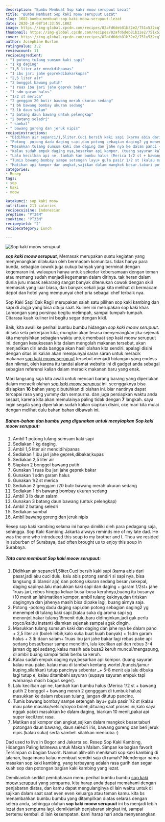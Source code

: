 ```yaml
---
description: "Bumbu Membuat Sop kaki moow serupuut Lezat"
title: "Bumbu Membuat Sop kaki moow serupuut Lezat"
slug: 1682-bumbu-membuat-sop-kaki-moow-serupuut-lezat
date: 2020-10-08T14:33:59.180Z
image: https://img-global.cpcdn.com/recipes/02afd6deb81b32e2/751x532cq70/sop-kaki-moow-serupuut-foto-resep-utama.jpg
thumbnail: https://img-global.cpcdn.com/recipes/02afd6deb81b32e2/751x532cq70/sop-kaki-moow-serupuut-foto-resep-utama.jpg
cover: https://img-global.cpcdn.com/recipes/02afd6deb81b32e2/751x532cq70/sop-kaki-moow-serupuut-foto-resep-utama.jpg
author: Josephine Burton
ratingvalue: 3.2
reviewcount: 11
recipeingredient:
- "1 potong tulang sumsum kaki sapi"
- "1 kg daging"
- "1,5 liter air mendidihpanas"
- "1 ibu jari jahe geprekdibakarkupas"
- "2,5 liter air"
- "2 bonggol bawang putih"
- "1 ruas ibu jari jahe geprek bakar"
- "1 sdm garam halus"
- "1/2 st merica"
- "2 genggam 20 butir bawang merah ukuran sedang"
- "1 bh bawang bombay ukuran sedang"
- "3 lb daun salam"
- "3 batang daun bawang untuk pelengkap"
- "2 batang seledri"
- " sambal"
- " bawang goreng dan jeruk nipis"
recipeinstructions:
- "Didihkan air sepanci/1,5liter.Cuci bersih kaki sapi (karna abis dari pasar,jadi aku cuci dulu, kalu abis potong sendiri si sapi nya, bisa langsung di blansir aja) dan potong ukuran sedang besar /sekepal, daging sapinya.lalu masukkan kaki sapi dan daging + garam 1/2st+ jahe 1ruas jari, rebus hingga keluar busa-busa keruhnya,buang itu busanya.(10 menit an lah)matikan kompor, ambil tulang kakinya,dan tiriskan dagingnya dan jahenya masih bisa dipake lagi, buang airnya saja."
- "Potong -potong dadu daging sapi,dan potong sebagian daging2 yg menempel di tulang kaki sapi.(kalau suka dg aroma sapi yg menonjol,bakar tulang 15menit dulu,baru didinginkan,jadi gak perlu royco/kaldu instant) diamkan sejenak sampai agak dingin."
- "Masukkan tulang sumsum kaki dan daging dan jahe nya ke dalam panci + 2,5 liter air (boleh lebih,kalo suka buat kuah banyak) + 1sdm garam halus + 3 lb daun salam+ 1ruas ibu jari jahe bakar lagi rebus pake api sedang besar/besar sampe mendidih, lalu kecilkan api dan rebus 3-4 jaman dg api sedang, kalau masih ada busa2 keruh muncul/mengapung, di ambil buang sampai tidak berbusa keruh."
- "Kalau sudah empuk daging nya,besarkan api kompor. (tuang sayuran kalau mau pake. kalau mau di tambah kentang,wortel /buncis/jamur kuping,silahkan) tutup pancinya sebentar _+ 5-8 menit aja lalu dibuka lagi tutup e, kalau ditambahi sayuran (supaya sayuran empuk tapi warnanya masih bagus seger)."
- "Lalu kecilkan api ne, tambah kan bumbu halus (Merica 1/2 st + bawang putih 2 bonggol + bawang merah 2 gengggam di tumbuk halus) masukkan ke dalam rebusan tulang, jangan ditutup pancine."
- "Tumis bawang bombay sampe setengah layu+ gula pasir 1/2 st (kalau mau pake masako/vetsin/royco boleh,dituang saat proses ini,kalo saya nggak pake) masukkan ke dalam daging, biarkan 10 menit,pakai api super kecil.test rasa."
- "Matikan api kompor dan angkat,sajikan dalam mangkok besar.taburi potongan daun bawang, daun seledri iris, bawang goreng dan beri jeruk nipis (kalau suka) serta sambel. silahkan mencoba :)"
categories:
- Resep
tags:
- sop
- kaki
- moow

katakunci: sop kaki moow 
nutrition: 211 calories
recipecuisine: Indonesian
preptime: "PT34M"
cooktime: "PT33M"
recipeyield: "2"
recipecategory: Lunch

---
```



![Sop kaki moow serupuut](https://img-global.cpcdn.com/recipes/02afd6deb81b32e2/751x532cq70/sop-kaki-moow-serupuut-foto-resep-utama.jpg)

<b><i>sop kaki moow serupuut</i></b>, Memasak merupakan suatu kegiatan yang menyenangkan dilakukan oleh bermacam komunitas. tidak hanya para bunda, sebagian cowok juga cukup banyak yang berminat dengan kegemaran ini. walaupun hanya untuk sekedar kebersamaan dengan teman atau memang sudah menjadi kegemaran dalam dirinya. tak heran dalam dunia juru masak sekarang sangat banyak ditemukan cowok dengan skill memasak yang luar biasa, dan banyak sekali juga kita melihat di bermacam depot dan hotel yang mempunyai chef pria sebagai chef terbaik nya.

Sop Kaki Sapi Cak Ragil merupakan salah satu pilihan sop kaki kambing dan sapi di Jogja yang bisa dituju saat. Kuliner ini merupakan sop kaki khas Lamongan yang porsinya begitu melimpah, sampai tumpah-tumpah. Citarasa kuah kuliner ini begitu segar dengan kikil.

Baik, kita awali ke perihal bumbu bumbu hidangan <i>sop kaki moow serupuut</i>. di sela sela pekerjaan kita, mungkin akan terasa menyenangkan jika sejenak kita menyisihkan sebagian waktu untuk membuat sop kaki moow serupuut ini. dengan kesuksesan kita dalam mengolah makanan tersebut, akan menjadikan diri anda bangga akan hasil olahan kita sendiri. apalagi disini dengan situs ini kalian akan mempunyai saran saran untuk meracik makanan <u>sop kaki moow serupuut</u> tersebut menjadi hidangan yang endess dan nikmat, oleh karena itu tandai alamat website ini di gadget anda sebagai sebagian referensi kalian dalam meracik makanan baru yang enak.


Mari langsung saja kita awali untuk mencari barang barang yang diperlukan dalam meracik olahan <u><i>sop kaki moow serupuut</i></u> ini. seenggaknya bisa disiapkan <b>16</b> bahan yang dibutuhkan di olahan ini. biar nantinya dapat tercapai rasa yang yummy dan sempurna. dan juga persiapkan waktu anda sesaat, karena kita akan memulainya paling tidak dengan <b>7</b> langkah. saya ingin segala yang diperlukan sudah kalian siapkan disini, oke mari kita mulai dengan melihat dulu bahan bahan dibawah ini.

<!--inarticleads1-->

##### Bahan-bahan dan bumbu yang digunakan untuk menyiapkan Sop kaki moow serupuut:

1. Ambil 1 potong tulang sumsum kaki sapi
1. Sediakan 1 kg daging,
1. Ambil 1,5 liter air mendidih/panas
1. Sediakan 1 ibu jari jahe geprek,dibakar,kupas
1. Sediakan 2,5 liter air
1. Siapkan 2 bonggol bawang putih
1. Gunakan 1 ruas ibu jari jahe geprek bakar
1. Gunakan 1 sdm garam halus
1. Gunakan 1/2 st merica
1. Sediakan 2 genggam /20 butir bawang merah ukuran sedang
1. Sediakan 1 bh bawang bombay ukuran sedang
1. Ambil 3 lb daun salam
1. Gunakan 3 batang daun bawang (untuk pelengkap)
1. Ambil 2 batang seledri
1. Sediakan  sambal
1. Ambil  bawang goreng dan jeruk nipis


Resep sop kaki kambing selama ini hanya dimiliki oleh para pedagang saja, sehingga. Sop Kaki Kambing Jakarta always reminds me of my late dad. He was the one who introduced this soup to my brother and I. Thou we resided in suburban of Surabaya, dad often brought us to enjoy this soup in Surabaya. 

<!--inarticleads2-->

##### Tata cara membuat Sop kaki moow serupuut:

1. Didihkan air sepanci/1,5liter.Cuci bersih kaki sapi (karna abis dari pasar,jadi aku cuci dulu, kalu abis potong sendiri si sapi nya, bisa langsung di blansir aja) dan potong ukuran sedang besar /sekepal, daging sapinya.lalu masukkan kaki sapi dan daging + garam 1/2st+ jahe 1ruas jari, rebus hingga keluar busa-busa keruhnya,buang itu busanya.(10 menit an lah)matikan kompor, ambil tulang kakinya,dan tiriskan dagingnya dan jahenya masih bisa dipake lagi, buang airnya saja.
1. Potong -potong dadu daging sapi,dan potong sebagian daging2 yg menempel di tulang kaki sapi.(kalau suka dg aroma sapi yg menonjol,bakar tulang 15menit dulu,baru didinginkan,jadi gak perlu royco/kaldu instant) diamkan sejenak sampai agak dingin.
1. Masukkan tulang sumsum kaki dan daging dan jahe nya ke dalam panci + 2,5 liter air (boleh lebih,kalo suka buat kuah banyak) + 1sdm garam halus + 3 lb daun salam+ 1ruas ibu jari jahe bakar lagi rebus pake api sedang besar/besar sampe mendidih, lalu kecilkan api dan rebus 3-4 jaman dg api sedang, kalau masih ada busa2 keruh muncul/mengapung, di ambil buang sampai tidak berbusa keruh.
1. Kalau sudah empuk daging nya,besarkan api kompor. (tuang sayuran kalau mau pake. kalau mau di tambah kentang,wortel /buncis/jamur kuping,silahkan) tutup pancinya sebentar _+ 5-8 menit aja lalu dibuka lagi tutup e, kalau ditambahi sayuran (supaya sayuran empuk tapi warnanya masih bagus seger).
1. Lalu kecilkan api ne, tambah kan bumbu halus (Merica 1/2 st + bawang putih 2 bonggol + bawang merah 2 gengggam di tumbuk halus) masukkan ke dalam rebusan tulang, jangan ditutup pancine.
1. Tumis bawang bombay sampe setengah layu+ gula pasir 1/2 st (kalau mau pake masako/vetsin/royco boleh,dituang saat proses ini,kalo saya nggak pake) masukkan ke dalam daging, biarkan 10 menit,pakai api super kecil.test rasa.
1. Matikan api kompor dan angkat,sajikan dalam mangkok besar.taburi potongan daun bawang, daun seledri iris, bawang goreng dan beri jeruk nipis (kalau suka) serta sambel. silahkan mencoba :)


Dad used to live in Bogor and Jakarta so. Resep Sop Kaki Kambing, Hidangan Paling Istimewa untuk Makan Malam. Simpan ke bagian favorit Tersimpan di bagian favorit. Namun alih-alih menikmati sop kaki kambing di jalanan, bagaimana kalau membuat sendiri saja di rumah? Mendengar nama masakan sop kaki kambing, yang terbayang adalah rasa gurih dan segar kuah sop dan potongan bagian kaki kambing yang lezat. 

Demikianlah sedikit pembahasan menu perihal bumbu bumbu <u>sop kaki moow serupuut</u> yang sempurna. kita harap anda dapat memahami dengan penjabaran diatas, dan kamu dapat mengulanginya di lain waktu untuk di sajikan dalam saat saat even even keluarga atau teman kamu. kita bs menambahkan bumbu bumbu yang ditampilkan diatas selaras dengan selera anda, sehingga olahan <b>sop kaki moow serupuut</b> ini bs menjadi lebih lezat dan sempurna lagi. demikianlah penjabaran singkat ini, sampai bertemu kembali di lain kesempatan. kami harap hari anda menyenangkan.
